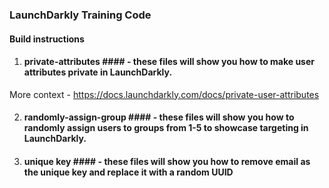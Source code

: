 ### LaunchDarkly Training Code ###

#### Build instructions ####

1. #### private-attributes #### - these files will show you how to make user attributes private in LaunchDarkly. 
More context - https://docs.launchdarkly.com/docs/private-user-attributes 

2. #### randomly-assign-group #### - these files will show you how to randomly assign users to groups from 1-5 to showcase targeting in LaunchDarkly. 

3. #### unique key #### - these files will show you how to remove email as the unique key and replace it with a random UUID 
